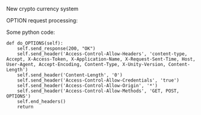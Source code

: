 New crypto currency system

OPTION request processing:

Some python code:

    def do_OPTIONS(self):
        self.send_response(200, "OK")
        self.send_header('Access-Control-Allow-Headers', 'content-type, Accept, X-Access-Token, X-Application-Name, X-Request-Sent-Time, Host, User-Agent, Accept-Encoding, Content-Type, X-Unity-Version, Content-Length')
        self.send_header('Content-Length', '0')
        self.send_header('Access-Control-Allow-Credentials', 'true')
        self.send_header('Access-Control-Allow-Origin', '*')
        self.send_header('Access-Control-Allow-Methods', 'GET, POST, OPTIONS')
        self.end_headers()
        return
